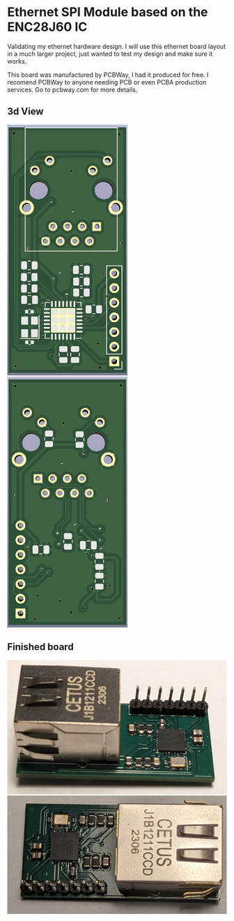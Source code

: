 # Ethernet SPI Module based on the ENC28J60 IC
Validating my ethernet hardware design. I will use this ethernet board layout in a much larger project, just wanted to test my design and make sure it works.

This board was manufactured by PCBWay, I had it produced for free. I recomend PCBWay to anyone needing PCB or even PCBA production services. Go to pcbway.com for more details. 

## 3d View
![Front](/Images/Front.png)
![Back](/Images/Back.png)

## Finished board
![pcbSide](/Images/Side.png)
![pcbTop](/Images/Top.png)


